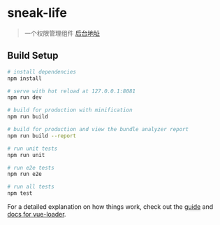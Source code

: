 # sneak-life

> 一个权限管理组件
> [后台地址](https://github.com/XiFYuW/sneakLife-admin)  

## Build Setup

``` bash
# install dependencies
npm install

# serve with hot reload at 127.0.0.1:8081
npm run dev

# build for production with minification
npm run build

# build for production and view the bundle analyzer report
npm run build --report

# run unit tests
npm run unit

# run e2e tests
npm run e2e

# run all tests
npm test
```

For a detailed explanation on how things work, check out the [guide](http://vuejs-templates.github.io/webpack/) and [docs for vue-loader](http://vuejs.github.io/vue-loader).
